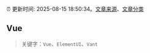 :alarm_clock: 更新时间: 2025-08-15 18:50:34。[文章来源](/README.md)、[文章分类](/TAGS.md)

## Vue


> 关键字：`Vue`、`ElementUI`、`Vant`




